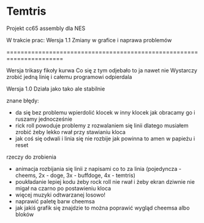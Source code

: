 # Temtris
Projekt cc65 assembly dla NES

W trakcie prac: Wersja 1.1
Zmiany w grafice i naprawa problemów

======================================================================

Wersja trikasy fikoły kurwa
Co się z tym odjebało to ja nawet nie
Wystarczy zrobić jedną linię i całemu programowi odpierdala

Wersja 1.0
Działa jako tako ale stabilnie

znane błędy:
- da się bez problemu wpierdolić klocek w inny klocek jak obracamy go i ruszamy jednocześnie
- rick roll powoduje problemy z rozwalaniem się linii dlatego musiałem zrobić żeby lekko rwał przy stawianiu kloca
- jak coś się odwali i linia się nie rozbije jak powinna to amen w papieżu i reset

rzeczy do zrobienia
- animacja rozbijania się linii z napisami co to za linia (pojedyncza - cheems, 2x - doge, 3x - buffdoge, 4x - temtris)
- poukładanie lepiej kodu żeby rock roll nie rwał i żeby ekran dziwnie nie migał na czarno po postawieniu kloca
- więcej muzyki odtwarzanej losowo!
- naprawić paletę barw cheemsa
- jak jakiś grafik się znajdzie to można poprawić wygląd cheemsa albo bloków
